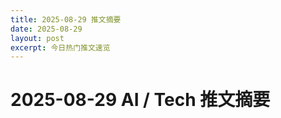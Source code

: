 ```yaml
---
title: 2025-08-29 推文摘要
date: 2025-08-29
layout: post
excerpt: 今日热门推文速览
---
```


# 2025-08-29 AI / Tech 推文摘要

